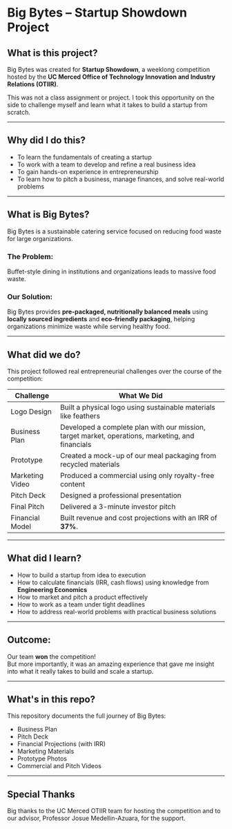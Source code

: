 # Big Bytes – Startup Showdown Project

## What is this project?
Big Bytes was created for **Startup Showdown**, a weeklong competition hosted by the **UC Merced Office of Technology Innovation and Industry Relations (OTIIR)**.  

This was not a class assignment or project. I took this opportunity on the side to challenge myself and learn what it takes to build a startup from scratch.

---

## Why did I do this?
- To learn the fundamentals of creating a startup
- To work with a team to develop and refine a real business idea
- To gain hands-on experience in entrepreneurship
- To learn how to pitch a business, manage finances, and solve real-world problems

---

## What is Big Bytes?
Big Bytes is a sustainable catering service focused on reducing food waste for large organizations.

### The Problem:
Buffet-style dining in institutions and organizations leads to massive food waste.

### Our Solution:
Big Bytes provides **pre-packaged, nutritionally balanced meals** using **locally sourced ingredients** and **eco-friendly packaging**, helping organizations minimize waste while serving healthy food.

---

## What did we do?
This project followed real entrepreneurial challenges over the course of the competition:

| Challenge | What We Did |
|-----------|-------------|
| Logo Design | Built a physical logo using sustainable materials like feathers |
| Business Plan | Developed a complete plan with our mission, target market, operations, marketing, and financials |
| Prototype | Created a mock-up of our meal packaging from recycled materials |
| Marketing Video | Produced a commercial using only royalty-free content |
| Pitch Deck | Designed a professional presentation |
| Final Pitch | Delivered a 3-minute investor pitch |
| Financial Model | Built revenue and cost projections with an IRR of **37%**. |

---

## What did I learn?
- How to build a startup from idea to execution
- How to calculate financials (IRR, cash flows) using knowledge from **Engineering Economics**
- How to market and pitch a product effectively
- How to work as a team under tight deadlines
- How to address real-world problems with practical business solutions

---

## Outcome:
Our team **won** the competition!  
But more importantly, it was an amazing experience that gave me insight into what it really takes to build and scale a startup.

---

## What's in this repo?
This repository documents the full journey of Big Bytes:
- Business Plan
- Pitch Deck
- Financial Projections (with IRR)
- Marketing Materials
- Prototype Photos
- Commercial and Pitch Videos

---

## Special Thanks
Big thanks to the UC Merced OTIIR team for hosting the competition and to our advisor, Professor Josue Medellin-Azuara, for the support.
